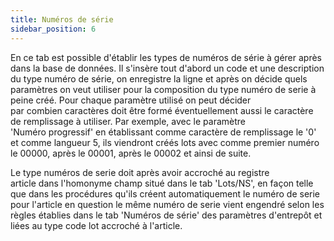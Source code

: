 ```yaml
---
title: Numéros de série
sidebar_position: 6
---
```


En ce tab est possible d'établir les types de numéros de série à gérer après dans la base de données. Il s'insère tout d'abord un code et une description du type numéro de série, on enregistre la ligne et après on décide quels paramètres on veut utiliser pour la composition du type numéro de serie à peine créé. Pour chaque paramètre utilisé on peut décider par combien caractères doit être formé éventuellement aussi le caractère de remplissage à utiliser. Par exemple, avec le paramètre 'Numéro progressif' en établissant comme caractère de remplissage le '0' et comme langueur 5, ils viendront créés lots avec comme premier numéro le 00000, après le 00001, après le 00002 et ainsi de suite.

Le type numéros de serie doit après avoir accroché au registre article dans l'homonyme champ situé dans le tab 'Lots/NS', en façon telle que dans les procédures qu'ils créent automatiquement le numéro de serie pour l'article en question le même numéro de serie vient engendré selon les règles établies dans le tab 'Numéros de série' des paramètres d'entrepôt et liées au type code lot accroché à l'article.






